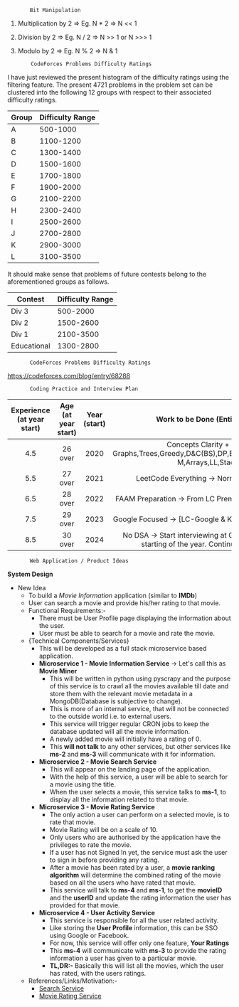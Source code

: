            Bit Manipulation
1. Multiplication by 2 => Eg. N * 2 => N << 1
2. Division by 2 => Eg. N / 2 => N >> 1 or N >>> 1
3. Modulo by 2 => Eg. N % 2 => N & 1

           CodeForces Problems Difficulty Ratings

I have just reviewed the present histogram of the difficulty ratings using the filtering feature. The present 4721 problems in the problem set can be clustered into the following 12 groups with respect to their associated difficulty ratings.

| Group | Difficulty Range |
|-------|------------------|
| A     | 500-1000         |
| B     | 1100-1200        |
| C     | 1300-1400        |
| D     | 1500-1600        |
| E     | 1700-1800        |
| F     | 1900-2000        |
| G     | 2100-2200        |
| H     | 2300-2400        |
| I     | 2500-2600        |
| J     | 2700-2800        |
| K     | 2900-3000        |
| L     | 3100-3500        |

It should make sense that problems of future contests belong to the aforementioned groups as follows.

| Contest     | Difficulty Range |
|-------------|------------------|
| Div 3       | 500-2000         |
| Div 2       | 1500-2600        |
| Div 1       | 2100-3500        |
| Educational | 1300-2800        |

           CodeForces Problems Difficulty Ratings
https://codeforces.com/blog/entry/68288
           
           Coding Practice and Interview Plan
           
| Experience (at year start) | Age (at year start) | Year (start) |                                  Work to be Done (Entire Year)                                 |    Interviewing (at year start)   |
|:--------------------------:|:-------------------:|:------------:|:----------------------------------------------------------------------------------------------:|:---------------------------------:|
| 4.5                        | 26 over             | 2020         | Concepts Clarity + LC -> Graphs,Trees,Greedy,D&C(BS),DP,BT,Sort,HashMap,Bit-M,Arrays,LL,Stack  |                                   |
| 5.5                        | 27 over             | 2021         | LeetCode Everything -> Normal + Premium                                                        | Freshworks(Feb)/Walmart(Apr)      |
| 6.5                        | 28 over             | 2022         | FAAM Preparation -> From LC Premium(Interview Prep)                                            | Except FAAMG all others (Top 100) |
| 7.5                        | 29 over             | 2023         | Google Focused -> [LC-Google & KickStart Past Papers]                                          | Only FAAM                         |
| 8.5                        | 30 over             | 2024         | No DSA -> Start interviewing at Google -> From the starting of the year. Continue Practicing   | Only G                            |
           
           Web Application / Product Ideas
           
**System Design**
 - New Idea
    - To build a *Movie Information* application (similar to **IMDb**)
    - User can search a movie and provide his/her rating to that movie.
    - Functional Requirements:-
        - There must be User Profile page displaying the information about the user.
        - User must be able to search for a movie and rate the movie.
    - {Technical Components/Services}
        - This will be developed as a full stack microservice based application.
        - **Microservice 1 - Movie Information Service** -> Let's call this as **Movie Miner**
            - This will be written in python using pyscrapy and the purpose of this service is to crawl all 
            the movies available till date and store them with the relevant movie metadata in a 
            MongoDB(Database is subjective to change).
            - This is more of an internal service, that will not be connected to the outside world i.e. to external users.
            - This service will trigger regular CRON jobs to keep the database updated will all the movie information.
            - A newly added movie will initially have a rating of 0.
            - This **will not talk** to any other services, but other services like **ms-2** and **ms-3** will communicate
            with it for information.
        - **Microservice 2 - Movie Search Service**
            - This will appear on the landing page of the application.
            - With the help of this service, a user will be able to search for a movie using the title.
            - When the user selects a movie, this service talks to **ms-1**, to display all the information
            related to that movie.
        - **Microservice 3 - Movie Rating Service**
            - The only action a user can perform on a selected movie, is to rate that movie.
            - Movie Rating will be on a scale of 10.
            - Only users who are authorised by the application have the privileges to rate the movie.
            - If a user has not Signed In yet, the service must ask the user to sign in before providing any
            rating.
            - After a movie has been rated by a user, a **movie ranking algorithm** will determine the combined
            rating of the movie based on all the users who have rated that movie.
            - This service will talk to **ms-4** and **ms-1**, to get the **movieID** and the **userID** and update
            the rating information the user has provided for that movie.
        - **Microservice 4 - User Activity Service**
            - This service is responsible for all the user related activity.
            - Like storing the **User Profile** information, this can be SSO using Google or Facebook.
            - For now, this service will offer only one feature, **Your Ratings**
            - This **ms-4** will communicate with **ms-3** to provide the rating information a user has given
             to a particular movie.
            - **TL,DR:-** Basically this will list all the movies, which the user has rated, with the users ratings.
    - References/Links/Motivation:-
        - [Search Service](https://www.sitepoint.com/building-recipe-search-site-angular-elasticsearch/)
        - [Movie Rating Service](https://www.youtube.com/watch?v=Dmvhe2cw-_k)